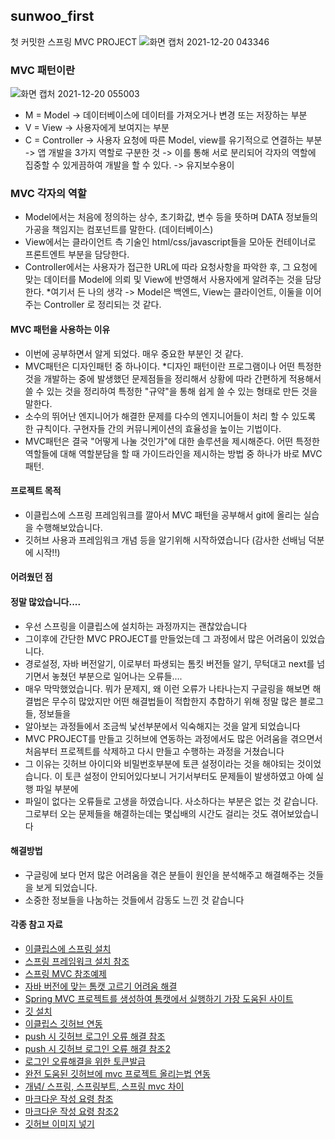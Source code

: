 ## sunwoo_first
첫 커밋한 스프링 MVC PROJECT
![화면 캡처 2021-12-20 043346](https://user-images.githubusercontent.com/66655878/146688351-0131cdba-1ecb-460e-9f55-13163f0749b0.png)



### MVC 패턴이란
![화면 캡처 2021-12-20 055003](https://user-images.githubusercontent.com/66655878/146690358-42c1760a-57e6-4ef9-88b6-2be29403de4d.png)

- M = Model -> 데이터베이스에 데이터를 가져오거나 변경 또는 저장하는 부분
- V = View -> 사용자에게 보여지는 부분
- C = Controller -> 사용자 요청에 따른 Model, view를 유기적으로 연결하는 부분
-> 앱 개발을 3가지 역할로 구분한 것
-> 이를 통해 서로 분리되어 각자의 역할에 집중할 수 있게끔하여 개발을 할 수 있다. -> 유지보수용이

### MVC 각자의 역할 
- Model에서는 처음에 정의하는 상수, 초기화값, 변수 등을 뜻하며 DATA 정보들의 가공을 책임지는 컴포넌트를 말한다. (데이터베이스)
- View에서는 클라이언트 측 기술인 html/css/javascript들을 모아둔 컨테이너로 프론트엔트 부분을 담당한다.
- Controller에서는 사용자가 접근한 URL에 따라 요청사항을 파악한 후, 그 요청에 맞는 데이터를 Model에 의뢰 및 View에 반영해서 사용자에게 알려주는 것을 담당한다.
*여기서 든 나의 생각 -> Model은 백엔드, View는 클라이언트, 이둘을 이어주는 Controller 로 정리되는 것 같다.


#### MVC 패턴을 사용하는 이유
- 이번에 공부하면서 알게 되었다. 매우 중요한 부분인 것 같다.
- MVC패턴은 디자인패턴 중 하나이다. 
*디자인 패턴이란 프로그램이나 어떤 특정한 것을 개발하는 중에 발생했던 문제점들을 정리해서 상황에 따라 간편하게 적용해서 쓸 수 있는 것을 정리하여 특정한 "규약"을 통해 쉽게 쓸 수 있는 형태로 만든 것을 말한다.
- 소수의 뛰어난 엔지니어가 해결한 문제를 다수의 엔지니어들이 처리 할 수 있도록 한 규칙이다. 구현자들 간의 커뮤니케이션의 효율성을 높이는 기법이다.
- MVC패턴은 결국 "어떻게 나눌 것인가"에 대한 솔루션을 제시해준다. 어떤 특정한 역할들에 대해 역할분담을 할 때 가이드라인을 제시하는 방법 중 하나가 바로 MVC패턴. 



#### 프로젝트 목적
- 이클립스에 스프링 프레임워크를 깔아서 MVC 패턴을 공부해서 git에 올리는 실습을 수행해보았습니다.
- 깃허브 사용과 프레임워크 개념 등을 알기위해 시작하였습니다 (감사한 선배님 덕분에 시작!!)


#### 어려웠던 점 
#### 정말 많았습니다.... 
- 우선 스프링을 이클립스에 설치하는 과정까지는 괜찮았습니다
- 그이후에 간단한 MVC PROJECT를 만들었는데 그 과정에서 많은 어려움이 있었습니다. 
- 경로설정, 자바 버전알기, 이로부터 파생되는 톰킷 버전들 알기, 무턱대고 next를 넘기면서 놓쳤던 부분으로 일어나는 오류들.... 
- 매우 막막했었습니다. 뭐가 문제지, 왜 이런 오류가 나타나는지 구글링을 해보면 해결법은 무수히 많았지만 어떤 해결법들이 적합한지 추합하기 위해 정말 많은 블로그들, 정보들을
- 알아보는 과정들에서 조금씩 낯선부분에서 익숙해지는 것을 알게 되었습니다
- MVC PROJECT를 만들고 깃허브에 연동하는 과정에서도 많은 어려움을 겪으면서 처음부터 프로젝트를 삭제하고 다시 만들고 수행하는 과정을 거쳤습니다
- 그 이유는 깃허브 아이디와 비밀번호부분에 토큰 설정이라는 것을 해야되는 것이었습니다. 이 토큰 설정이 안되어있다보니 거기서부터도 문제들이 발생하였고 아예 실행 파일 부분에 
- 파일이 없다는 오류들로 고생을 하였습니다. 사소하다는 부분은 없는 것 같습니다. 그로부터 오는 문제들을 해결하는데는 몇십배의 시간도 걸리는 것도 겪어보았습니다



#### 해결방법
- 구글링에 보다 먼저 많은 어려움을 겪은 분들이 원인을 분석해주고 해결해주는 것들을 보게 되었습니다. 
- 소중한 정보들을 나눔하는 것들에서 감동도 느낀 것 같습니다



#### 각종 참고 자료

- [이클립스에 스프링 설치](https://curiousing.tistory.com/17, "tistory link")
- [스프링 프레임워크 설치 참조](https://all-record.tistory.com/154?category=733072)
- [스프링 MVC 참조예제](https://bin-repository.tistory.com/87?category=879445)
- [자바 버전에 맞는 톰캣 고르기 어려움 해결](https://blog.naver.com/PostView.nhn?blogId=bestheroz&logNo=221321296597&parentCategoryNo=&categoryNo=23&viewDate=&isShowPopularPosts=true&from=search)
- [Spring MVC 프로젝트를 생성하여 톰캣에서 실행하기 가장 도움된 사이트](https://www.hanumoka.net/2018/04/08/spring-20180408-spring-start-spring-legacy-project/)
- [깃 설치](https://goddaehee.tistory.com/216)
- [이클립스 깃허브 연동](https://lifere.tistory.com/143)
- [push 시 깃허브 로그인 오류 해결 참조](https://kitty-geno.tistory.com/89)
- [push 시 깃허브 로그인 오류 해결 참조2](https://joytk.tistory.com/58)
- [로그인 오류해결을 위한 토큰발급](https://happycloud-lee.tistory.com/231)
- [완전 도움된 깃허브에 mvc 프로젝트 올리는법 연동](https://lifere.tistory.com/143)
- [개념/ 스프링, 스프링부트, 스프링 mvc 차이](http://dawoonjeong.com/spring-spring_mvc-vs-spring_boot-vs-spring_mvc/)
- [마크다운 작성 요령 참조](https://ffoorreeuunn.tistory.com/226)
- [마크다운 작성 요령 참조2](https://hippogrammer.tistory.com/123)
- [깃허브 이미지 넣기](https://cutemoomin.tistory.com/entry/Readme-%ED%8C%8C%EC%9D%BC%EC%97%90-%EC%9D%B4%EB%AF%B8%EC%A7%80-%EB%84%A3%EA%B8%B0-%EB%A7%88%ED%81%AC%EB%8B%A4%EC%9A%B4-%EC%9D%B4%EB%AF%B8%EC%A7%80)
